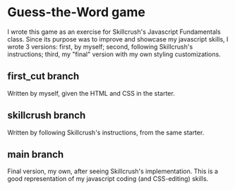 # Guess-the-Word game
I wrote this game as an exercise for Skillcrush's Javascript Fundamentals class. Since its purpose was to improve and showcase my javascript skills, I wrote 3 versions: first, by myself; second, following Skillcrush's instructions; third, my "final" version with my own styling customizations. 
## first_cut branch
Written by myself, given the HTML and CSS in the starter.
## skillcrush branch
Written by following Skillcrush's instructions, from the same starter.
## main branch
Final version, my own, after seeing Skillcrush's implementation. This is a good representation of my javascript coding (and CSS-editing) skills.
